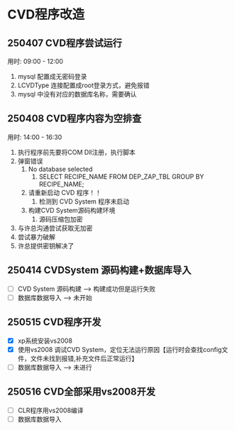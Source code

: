 # CVD程序改造

## 250407 CVD程序尝试运行

用时: 09:00 - 12:00

1. mysql 配置成无密码登录
2. LCVDType 连接配置成root登录方式，避免报错
3. mysql 中没有对应的数据库名称，需要确认

## 250408 CVD程序内容为空排查

用时: 14:00 - 16:30

1. 执行程序前先要将COM Dll注册，执行脚本
2. 弹窗错误
   1. No database selected
      1. SELECT RECIPE_NAME FROM DEP_ZAP_TBL GROUP BY RECIPE_NAME;
   2. 请重新启动 CVD 程序！！
      1. 检测到 CVD System 程序未启动
   3. 构建CVD System源码构建环境
      1. 源码压缩包加密
3. 与许总沟通尝试获取无加密
4. 尝试暴力破解
5. 许总提供密钥解决了

## 250414 CVDSystem 源码构建+数据库导入

- [ ] CVD System 源码构建 --> 构建成功但是运行失败
- [ ] 数据库数据导入 --> 未开始

## 250515 CVD程序开发

- [x] xp系统安装vs2008
- [x] 使用vs2008 调试CVD System，定位无法运行原因【运行时会查找config文件，文件未找到报错,补充文件后正常运行】
- [ ] 数据库数据导入 --> 未进行

## 250516 CVD全部采用vs2008开发

- [ ] CLR程序用vs2008编译
- [ ] 数据库数据导入
